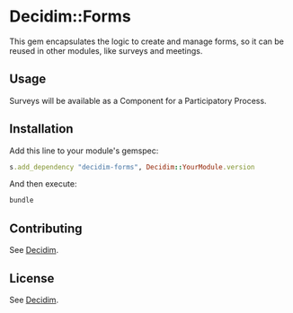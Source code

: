 # Decidim::Forms

This gem encapsulates the logic to create and manage forms, so it can be reused in other modules, like surveys and meetings.

## Usage

Surveys will be available as a Component for a Participatory Process.

## Installation

Add this line to your module's gemspec:

```ruby
s.add_dependency "decidim-forms", Decidim::YourModule.version
```

And then execute:

```bash
bundle
```

## Contributing

See [Decidim](https://github.com/decidim/decidim).

## License

See [Decidim](https://github.com/decidim/decidim).
